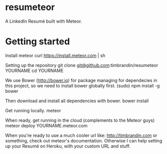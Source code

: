 resumeteor
==========

A LinkedIn Resumé built with Meteor.

# Getting started

Install meteor
    curl https://install.meteor.com | sh

Setting up the repository
    git clone git@github.com:timbrandin/resumeteor YOURNAME
    cd YOURNAME

We use Bower (http://bower.io) for package managing for dependecies in this project, so we need to install bower globally first.
    (sudo) npm install -g bower

Then download and install all dependencies with bower.
    bower install

Get running locally.
    meteor

When ready, get running in the cloud (complements to the Meteor guys)
    meteor deploy YOURNAME.meteor.com

When you're ready to use a much cooler url like: http://timbrandin.com or something, check out meteor's documentation.
Otherwise I can help setting up your Resumé on Heroku, with your custom URL and stuff.
